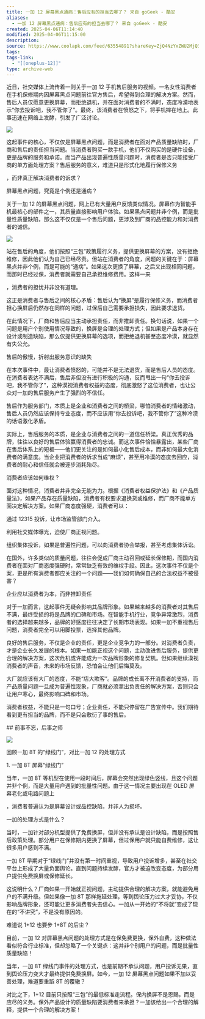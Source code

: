 ```yaml
---
title: 一加 12 屏幕黑点通病：售后应有的担当去哪了？ 来自 goGeek - 酷安
aliases:
  - 一加 12 屏幕黑点通病：售后应有的担当去哪了？ 来自 goGeek - 酷安
created: 2025-04-06T11:14:40
modified: 2025-04-06T11:15:00
description: 
source: https://www.coolapk.com/feed/63554891?shareKey=ZjQ4NzYxZWU2MjQ3NjdmMDAwNGE~&shareUid=2988517&shareFrom=com.coolapk.app_15.2
tags: 
tags-link:
  - "[[oneplus-12]]"
type: archive-web
---
```


近日，社交媒体上流传着一则关于一加 12 手机售后服务的视频。一名女性消费者在手机保修期内因屏幕黑点问题前往官方售后，希望得到合理的解决方案。然而，售后人员仅愿意更换屏幕，而拒绝退机，并在面对消费者的不满时，态度冷漠地表示“你去投诉吧，我不管你了”。最终，该消费者在愤怒之下，将手机摔在地上。此事迅速在网络上发酵，引发了广泛讨论。

![](https://image.coolapk.com/feed/2025/0323/21/34462126_9bc613b0_6082_5948_523@1440x3168.jpeg.m.jpg)

这起事件的核心，不仅仅是屏幕黑点问题，而是消费者在面对产品质量缺陷时，厂商和售后的责任担当问题。当消费者购买一款手机，他们不仅购买的是硬件设备，更是品牌的服务和承诺。而当产品出现普遍性质量问题时，消费者是否只能接受厂商的单方面处理方案？售后服务的意义，难道只是形式化地履行保修义务

，而非真正解决消费者的诉求？

屏幕黑点问题，究竟是个例还是通病？

关于一加 12 的屏幕黑点问题，网上已有大量用户反馈类似情况。屏幕作为智能手机最核心的部件之一，其质量直接影响用户体验。如果黑点问题并非个例，而是批量性质量缺陷，那么这不仅仅是一个售后问题，更涉及到厂商的品控能力和对消费者的诚信。

![](https://image.coolapk.com/feed/2025/0323/21/34462126_ecfb5c5b_6082_5954_572@2507x3306.jpeg.m.jpg)

站在售后的角度，他们按照“三包”政策履行义务，提供更换屏幕的方案，没有拒绝维修，因此他们认为自己已经尽责。但站在消费者的角度，问题的关键在于：屏幕黑点并非个例，而是可能的“通病”。如果这次更换了屏幕，之后又出现相同问题，而那时已经过保，消费者就需要自己承担维修费用。这样一来

，消费者的担忧并非没有道理。

这正是消费者与售后之间的核心矛盾：售后认为“换屏”是履行保修义务，而消费者担心换屏后仍然存在同样的问题，过保后自己需要承担损失，因此要求退货。

在此情况下，厂商和售后应当主动承担责任，而非推卸责任。换句话说，如果一个问题是用户个别使用情况导致的，换屏是合理的处理方式；但如果是产品本身存在设计或制造缺陷，那么仅提供更换屏幕的选项，而拒绝退机甚至态度冷漠，就显然有失公允。

售后的傲慢，折射出服务意识的缺失

在本次事件中，最让消费者愤怒的，可能并不是无法退货，而是售后人员的态度。在消费者表达不满后，售后非但没有进行积极的沟通，反而甩出一句“你去投诉吧，我不管你了”，这种漠视消费者权益的态度，彻底激怒了这位消费者，也让公众对一加的售后服务产生了强烈的不信任。

售后作为服务部门，本质上是企业和消费者之间的桥梁，哪怕消费者的情绪激动，售后人员仍然应该保持专业态度，而不应该用“你去投诉吧，我不管你了”这种冷漠的话语激化矛盾。

实际上，售后服务的本质，是企业与消费者之间的一道信任桥梁。真正优秀的品牌，往往以良好的售后体验赢得消费者的忠诚。而这次事件恰恰暴露出，某些厂商在售后体系上的短板——他们更关注的是如何最小化售后成本，而非如何最大化消费者的满意度。当企业把消费者的诉求当成“麻烦”，甚至用冷漠的态度去回应，消费者的耐心和信任就会被逐步消耗殆尽。

消费者应该如何维权？

面对这种情况，消费者并非完全无能为力。根据《消费者权益保护法》和《产品质量法》，如果产品存在质量缺陷，消费者有权要求退换货或维修，而厂商不能单方面决定解决方案。如果厂商态度强硬，消费者可以：

通过 12315 投诉，让市场监管部门介入。

利用社交媒体曝光，迫使厂商正视问题。

组织集体投诉，如果是普遍性问题，可以向消费者协会举报，甚至考虑集体诉讼。

在国外，许多类似的质量问题，往往会促成厂商主动召回或延长保修期，而国内消费者在面对厂商态度强硬时，常常缺乏有效的维权手段。因此，这次事件不仅是个案，更是所有消费者都应关注的一个问题——我们如何确保自己的合法权益不被侵害？

企业应以消费者为本，而非推卸责任

对于一加而言，这起事件无疑会影响其品牌形象。如果越来越多的消费者对其售后不满，最终受损的将是品牌的口碑和市场。在智能手机行业，竞争异常激烈，消费者的选择越来越多，品牌的好感度往往决定了长期市场表现。如果一加不重视售后问题，消费者完全可以用脚投票，选择其他品牌。

良好的售后服务，不仅是企业的责任，更是企业竞争力的一部分。对消费者负责，才是企业长久发展的根本。如果一加能正视这个问题，主动改进售后服务，提供更合理的解决方案，这次危机或许能成为一次品牌形象的修复契机。但如果继续漠视消费者的声音，未来的市场反馈，恐怕会让他们后悔莫及。

大厂就应该有大厂的态度，不能“店大欺客”。品牌的成长离不开消费者的支持，而产品质量问题一旦成为普遍性现象，厂商就必须拿出负责任的解决方案，否则只会让用户寒心，最终影响口碑和市场。

消费者权益，不能只是一句口号；企业责任，不能只停留在广告宣传中。我们期待看到更有担当的品牌，而不是只会敷衍了事的售后。

\## 前事不忘，后事之师

![](https://image.coolapk.com/feed/2025/0323/21/34462126_9b65ac9d_6082_5963_618@1440x3168.jpeg.m.jpg)

回顾一加 8T 的“绿线门”，对比一加 12 的处理方式

1\. 一加 8T 屏幕“绿线门”

当年，一加 8T 等机型在使用一段时间后，屏幕会突然出现绿色竖线，且这个问题并非个例，而是大量用户遇到的批量性问题。由于这一情况主要出现在 OLED 屏幕老化或电路问题上

，消费者普遍认为是屏幕设计或品控缺陷，并非人为损坏。

一加的处理方式是什么？

当时，一加针对部分机型提供了免费换屏，但并没有承认是设计缺陷，而是按照售后政策处理。部分用户在保修期内更换了屏幕，但过保用户就只能自费维修，这让很多用户感到不满。

一加 8T 早期对于“绿线门”并没有第一时间重视，导致用户投诉增多，甚至在社交平台上形成了大量负面舆论。直到问题持续发酵，官方才被迫改变态度，为部分用户提供免费换屏或保修延长。

这说明什么？厂商如果一开始就正视问题，主动提供合理的解决方案，就能避免用户的不满升级。但如果像一加 8T 那样拖延处理，等到舆论压力过大才妥协，不仅影响品牌形象，还可能让更多消费者失去信心。一加从一开始的“不将就”变成了现在的“不讲究”，不是没有原因的。

难道说 1+12 也要步 1+8T 的后尘？

目前，一加 12 对屏幕黑点问题的处理方式是在保免费更换，保外自费，这种做法看似符合行业标准，但却忽略了一个关键点：这并非个别用户的问题，而是批量性质量缺陷！

当年，一加 8T 绿线门事件的处理方式，也是前期不承认问题，用户投诉无果，直到舆论压力变大才最终提供免费换屏。如今，一加 12 屏幕黑点问题如果不加以妥善处理，难道要重蹈 8T 的覆辙？

对比之下，1+12 目前只按照“三包”的最低标准走流程。保内换屏不是恩赐，而是应尽的义务。保外产品设计的质量缺陷要消费者来承担？一加该给出一个合理的解释，提供一个合理的解决方案！
